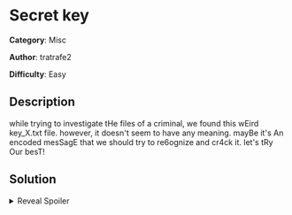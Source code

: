 # Secret key
**Category**: Misc

**Author**: tratrafe2

**Difficulty**: Easy

## Description
while trying to investigate tHe files of a criminal, we found this wEird key_X.txt file. however, it doesn't seem to have any meaning. mayBe it's An encoded mesSagE that we should try to re6ognize and cr4ck it. let's tRy Our besT!

## Solution
<details>
 <summary>Reveal Spoiler</summary>

	The goal of this challenge is to recognize the format of Base64 and Hex, and finally face a simple substitucion cipher (rot13).
	Decode from hex, from b64, from b64, from hex, rot13.
	
	Flag: "GTBQ{3nc0d1ng_15_r3ally_c00l_but_n0t_s0_saf3!}"

</details>